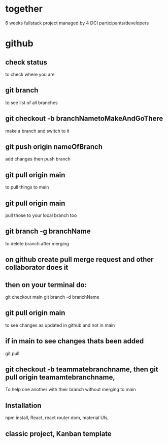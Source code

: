 # together
6 weeks fullstack project managed by 4 DCI participants/developers

# github

## check status
to check where you are

## git branch
to see list of all branches

## git checkout -b branchNametoMakeAndGoThere
make a branch and switch to it

## git push origin nameOfBranch
add changes then push branch 

## git pull origin main
to pull things to main

## git pull origin main
pull those to your local branch too

## git branch -g branchName
to delete branch after merging

## on github create pull merge request and other collaborator does it

## then on your terminal do:
git checkout main
git branch -d branchName

## git pull origin main
to see changes as updated in github and not in main

## if in main to see changes thats been added
git pull  

## git checkout -b teammatebranchname, then git pull origin teamamtebranchname, 
To help one another with their branch without merging to main


## Installation

npm install, React, react router dom, material UIs, 


## classic project, Kanban template





